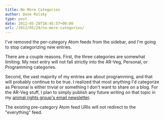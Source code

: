 ```yaml
---
title: No More Categories
author: Dave Rolsky
type: post
date: 2012-05-28T16:45:57+00:00
url: /2012/05/28/no-more-categories/
---
```


I've removed the per-category Atom feeds from the sidebar, and I'm going to stop categorizing new
entries.

There are a couple reasons. First, the three categories are somewhat limiting. My next entry will
not fall strictly into the AR-Veg, Personal, or Programming categories.

Second, the vast majority of my entries are about programming, and that will probably continue to be
true. I realized that most anything I'd categorize as Personal is either trivial or something I
don't want to share on a blog. For the AR-Veg stuff, I plan to simply publish any future writing on
that topic in my [animal rights group's email newsletter][1].

The existing pre-category Atom feed URIs will not redirect to the "everything" feed.

[1]: http://www.exploreveg.org/do/weekly-update
